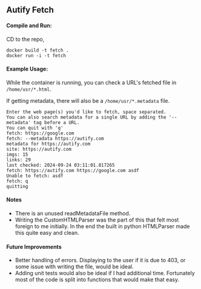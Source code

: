 ## Autify Fetch

#### Compile and Run:
CD to the repo,
```commandline
docker build -t fetch .
docker run -i -t fetch
```

#### Example Usage:
While the container is running, you can check a URL's fetched file in `/home/usr/*.html`.

If getting metadata, there will also be a `/home/usr/*.metadata` file.
```commandline
Enter the web page(s) you'd like to fetch, space separated.
You can also search metadata for a single URL by adding the '--metadata' tag before a URL.
You can quit with 'q'
fetch: https://google.com
fetch: --metadata https://autify.com
metadata for https://autify.com
site: https://autify.com
imgs: 15
links: 29
last checked: 2024-09-24 03:11:01.817265
fetch: https://autify.com https://google.com asdf
Unable to fetch: asdf
fetch: q
quitting
```

#### Notes
* There is an unused readMetadataFile method.
* Writing the CustomHTMLParser was the part of this that felt most foreign to me initially. In the end the built in python HTMLParser made this quite easy and clean.

#### Future Improvements
* Better handling of errors. Displaying to the user if it is due to 403, or some issue with writing the file, would be ideal.
* Adding unit tests would also be ideal if I had additional time. Fortunately most of the code is split into functions that would make that easy.

